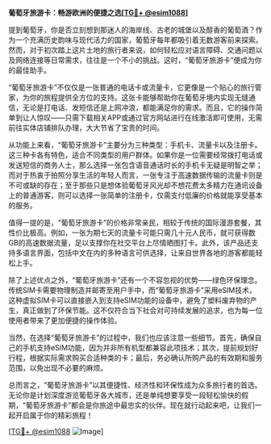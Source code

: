 **葡萄牙旅游卡：畅游欧洲的便捷之选[[TG💪+ @esim1088](https://t.me/s/esim1088)]**

提到葡萄牙，你是否立刻想到那迷人的海岸线、古老的城堡以及醇香的葡萄酒？作为一个充满历史韵味与现代活力的国家，葡萄牙每年都吸引着无数游客前来探索。然而，对于初次踏上这片土地的旅行者来说，如何轻松应对语言障碍、交通问题以及网络连接等日常需求，往往是一个不小的挑战。这时，“葡萄牙旅游卡”便成为你的最佳助手。

“葡萄牙旅游卡”不仅仅是一张普通的电话卡或流量卡，它更像是一个贴心的旅行管家，为你的旅程提供全方位的支持。这张卡能够帮助你在葡萄牙境内实现无缝通信，无论是打电话、发短信还是上网冲浪，都能满足你的需求。而且，它的操作简单到让人惊叹——只需下载相关APP或通过官方网站进行在线激活即可使用，无需前往实体店铺排队办理，大大节省了宝贵的时间。

从功能上来看，“葡萄牙旅游卡”主要分为三种类型：手机卡、流量卡以及注册卡。这三种卡各有特色，适合不同类型的用户群体。如果你是一位需要经常拨打电话或发送短信的商务人士，那么选择一张包含语音通话时长的手机卡无疑是明智之举；而对于热衷于拍照分享生活的年轻人而言，一张专注于高速数据传输的流量卡则是不可或缺的存在；至于那些只是想体验葡萄牙风光却不想花费太多精力在通讯设备上的普通游客，则可以选择一张简单的注册卡，仅需支付低廉的价格就能享受基本的服务。

值得一提的是，“葡萄牙旅游卡”的价格非常亲民，相较于传统的国际漫游套餐，其性价比极高。例如，一张为期七天的流量卡可能只需几十元人民币，就可获得数GB的高速数据流量，足以支撑你在社交平台上尽情晒图打卡。此外，该产品还支持多语言界面，包括中文在内的多种语言可供选择，让来自世界各地的游客都能轻松上手。

除了上述优点之外，“葡萄牙旅游卡”还有一个不容忽视的优势——绿色环保理念。传统SIM卡需要物理制造并邮寄至用户手中，而“葡萄牙旅游卡”采用eSIM技术，这种虚拟SIM卡可以直接嵌入到支持eSIM功能的设备中，避免了塑料废弃物的产生，真正做到了环保节能。这不仅符合当下社会对可持续发展的追求，也为每一位使用者带来了更加便捷的操作体验。

当然，在选择“葡萄牙旅游卡”的过程中，我们也应该注意一些细节。首先，确保自己的手机支持eSIM功能，因为并非所有机型都兼容此项技术；其次，提前规划好行程，根据实际需求购买合适种类的卡；最后，务必确认所购产品的有效期和服务范围，以免出现不必要的麻烦。

总而言之，“葡萄牙旅游卡”以其便捷性、经济性和环保性成为众多旅行者的首选。无论你是计划深度游览葡萄牙各大城市，还是单纯想要享受一段轻松愉快的假期，“葡萄牙旅游卡”都会是你旅途中最忠实的伙伴。现在就行动起来吧，让我们一起开启属于你的精彩旅程！

[[TG💪+ @esim1088](https://t.me/s/esim1088) ![Image](https://i.postimg.cc/4NQfJmqS/Snipaste-2025-05-13-00-14-12.png)]